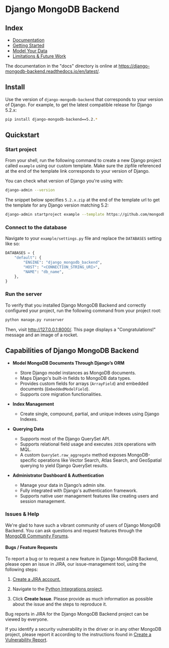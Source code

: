 # Django MongoDB Backend

## Index
* [Documentation](https://www.mongodb.com/docs/languages/python/django-mongodb/current/)
* [Getting Started](https://www.mongodb.com/docs/languages/python/django-mongodb/current/get-started/)
* [Model Your Data](https://www.mongodb.com/docs/languages/python/django-mongodb/current/model-data/)
* [Limitations & Future Work](https://www.mongodb.com/docs/languages/python/django-mongodb/current/limitations-upcoming/)

The documentation in the "docs" directory is online at
https://django-mongodb-backend.readthedocs.io/en/latest/.

## Install

Use the version of `django-mongodb-backend` that corresponds to your version of
Django. For example, to get the latest compatible release for Django 5.2.x:
```bash
pip install django-mongodb-backend==5.2.*
```

## Quickstart

### Start project

From your shell, run the following command to create a new Django project
called `example` using our custom template. Make sure the zipfile referenced
at the end of the template link corresponds to your version of Django.

You can check what version of Django you're using with:
```bash
django-admin --version
```

The snippet below specifies `5.2.x.zip` at the end of
the template url to get the template for any Django version matching 5.2:

```bash
django-admin startproject example --template https://github.com/mongodb-labs/django-mongodb-project/archive/refs/heads/5.2.x.zip
```


### Connect to the database

Navigate to your `example/settings.py` file and replace the `DATABASES`
setting like so:

```python
DATABASES = {
    "default": {
        "ENGINE": "django_mongodb_backend",
        "HOST": "<CONNECTION_STRING_URI>",
        "NAME": "db_name",
    },
}
```

### Run the server
To verify that you installed Django MongoDB Backend and correctly configured your project, run the following command from your project root:
```bash
python manage.py runserver
```
Then, visit http://127.0.0.1:8000/. This page displays a "Congratulations!" message and an image of a rocket.


## Capabilities of Django MongoDB Backend

- **Model MongoDB Documents Through Django’s ORM**

  - Store Django model instances as MongoDB documents.
  - Maps Django's built-in fields to MongoDB data types.
  - Provides custom fields for arrays (`ArrayField`) and embedded documents (`EmbeddedModelField`).
  - Supports core migration functionalities.
- **Index Management**
  - Create single, compound, partial, and unique indexes using Django Indexes.
- **Querying Data**
  - Supports most of the Django QuerySet API.
  - Supports relational field usage and executes `JOIN` operations with MQL.
  - A custom `QuerySet.raw_aggregate` method exposes MongoDB-specific operations like Vector Search, Atlas Search, and GeoSpatial querying to yield Django QuerySet results.
- **Administrator Dashboard & Authentication**
  - Manage your data in Django’s admin site.
  - Fully integrated with Django's authentication framework.
  - Supports native user management features like creating users and session management.


### Issues & Help

We're glad to have such a vibrant community of users of Django MongoDB Backend.
You can ask questions and request features through the
[MongoDB Community Forums](https://www.mongodb.com/community/forums/tag/python).


#### Bugs / Feature Requests
To report a bug or to request a new feature in Django MongoDB Backend, please open an issue in JIRA, our issue-management tool, using the following steps:

1. [Create a JIRA account.](https://jira.mongodb.org/)

2. Navigate to the [Python Integrations project](https://jira.mongodb.org/projects/INTPYTHON/).

3. Click **Create Issue**. Please provide as much information as possible about the issue and the steps to reproduce it.

Bug reports in JIRA for the Django MongoDB Backend project can be viewed by everyone.

If you identify a security vulnerability in the driver or in any other MongoDB project, please report it according to the instructions found in [Create a Vulnerability Report](https://www.mongodb.com/docs/manual/tutorial/create-a-vulnerability-report/).
